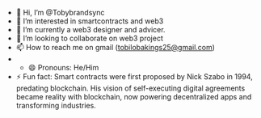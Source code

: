- 👋 Hi, I’m @Tobybrandsync
- 👀 I’m interested in smartcontracts and web3
- 🌱 I’m currently a web3 designer and advicer.
- 💞️ I’m looking to collaborate on web3 project
- 📫 How to reach me on gmail (tobilobakings25@gmail.com)
- - 😄 Pronouns: He/Him
- ⚡ Fun fact: Smart contracts were first proposed by Nick Szabo in 1994, predating blockchain. His vision of self-executing digital agreements became reality with blockchain, now powering decentralized apps and transforming industries.

<!---
Tobybrandsync/Tobybrandsync is a ✨ special ✨ repository because its `README.md` (this file) appears on your GitHub profile.
You can click the Preview link to take a look at your changes.
--->
